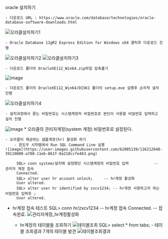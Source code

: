 oracle 설치하기
  
	- 다운로드 URL : https://www.oracle.com/database/technologies/oracle-database-software-downloads.html
  ![오라클설치하기1](https://user-images.githubusercontent.com/62005139/116211576-ed118b80-a77e-11eb-8bda-016389ac228c.PNG)
  
  
	- Oracle Database 11gR2 Express Edition for Windows x64 클릭후 다운로드 진행
  ![오라클설치하기2](https://user-images.githubusercontent.com/62005139/116211498-d703cb00-a77e-11eb-9ab5-222e2382e723.PNG)
  ![오라클설치하기3](https://user-images.githubusercontent.com/62005139/116211756-1df1c080-a77f-11eb-85e7-ce621dfae4ac.PNG)
  
  
	- 다운로드 폴더의 OracleXE112_Win64.zip파일 압축풀기
  ![image](https://user-images.githubusercontent.com/62005139/116211952-55606d00-a77f-11eb-82a6-13b634d0ec0b.png)
  
  
	- 다운로드 폴더의 OracleXE112_Win64/DISK1 폴더의 setup.exe 실행후 순차적 설치 진행
  ![오라클설치하기4](https://user-images.githubusercontent.com/62005139/116212062-6a3d0080-a77f-11eb-8d4c-cf2eab61c94c.PNG)
  
  
	- 설치과정에서 묻는 비밀번호는 시스템계정의 비밀번호로 본인이 사용할 비밀번호 입력하고 설치 진행
  ![image](https://user-images.githubusercontent.com/62005139/116212263-9d7f8f80-a77f-11eb-838a-dec84aa857a1.png)
	 * 오라클의 관리자계정(system 계정) 비밀번호로 설정된다.
   
   
	- 오라클이 제공하는 샘플계정(hr) 활성화 하기
		- 윈도우 시작탭에서 Run SQL Command Line 실행
    ![image](https://user-images.githubusercontent.com/62005139/116212848-39110000-a780-11eb-861f-8a210ccfe463.png)
    
		 SQL> conn system/설치때 설정했던 시스템계정의 비밀번호 입력			-- 관리자 계정 접속
		 Connected.
		 SQL> alter user hr account unlock;		-- hr계정 활성화
		 User altered.
	 	 SQL> alter user hr identified by zxcv1234;	-- hr계정 사용하고자 하는 비밀번호 입력후 ;
		 User altered.
     
   - hr계정 접속 테스트
		SQL> conn hr/zxcv1234				-- hr계정 접속
		Connected.					-- 접속완료.
     ![관리자계정_hr계정활성화](https://user-images.githubusercontent.com/62005139/116213146-7c6b6e80-a780-11eb-94d3-d2ab53efb17a.PNG)
     		

		- hr계정의 테이블들 조회하기
    ![테이블조회](https://user-images.githubusercontent.com/62005139/116213452-c5232780-a780-11eb-859a-306a642c472e.PNG)
		SQL> select * from tabs;
    - 테이블 조회결과 7개의 테이블 발견
    ![테이블조회결과](https://user-images.githubusercontent.com/62005139/116213469-c7858180-a780-11eb-87fe-7cfd48b978cc.PNG)
